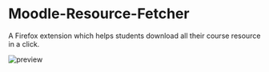 # Moodle-Resource-Fetcher
A Firefox extension which helps students download all their course resource in a click.

![preview](https://raw.githubusercontent.com/norbit8/Moodle-Resource-Fetcher/master/imgs/preview.png)
